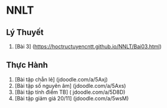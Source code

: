 # NNLT
## Lý Thuyết
1. [Bài 3] (https://hoctructuyencntt.github.io/NNLT/Bai03.html)
## Thực Hành
1. [Bài tập chẵn lẻ] (jdoodle.com/a/5Axj)
2. [Bài tập số nguyên âm] (jdoodle.com/a/5Axs)
3. [Bài tập tính điểm TB] ( jdoodle.com/a/5D8D)
4. [Bài tập giảm giá 20/11] (jdoodle.com/a/5wsM)
